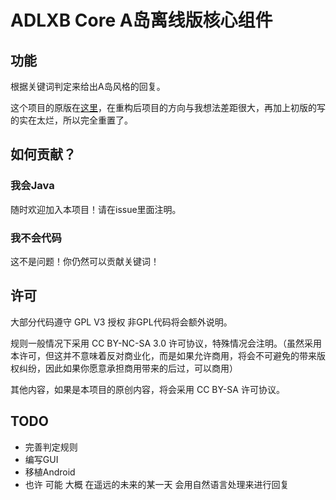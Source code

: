 # ADLXB Core A岛离线版核心组件


## 功能

根据关键词判定来给出A岛风格的回复。

这个项目的原版在[这里](https://github.com/manoil/IslandA-Simulator)，在重构后项目的方向与我想法差距很大，再加上初版的写的实在太烂，所以完全重置了。

## 如何贡献？

### 我会Java

随时欢迎加入本项目！请在issue里面注明。

### 我不会代码

这不是问题！你仍然可以贡献关键词！

## 许可
大部分代码遵守 GPL V3 授权 非GPL代码将会额外说明。

规则一般情况下采用 CC BY-NC-SA 3.0 许可协议，特殊情况会注明。（虽然采用本许可，但这并不意味着反对商业化，而是如果允许商用，将会不可避免的带来版权纠纷，因此如果你愿意承担商用带来的后过，可以商用）

其他内容，如果是本项目的原创内容，将会采用 CC BY-SA 许可协议。

## TODO
- 完善判定规则
- 编写GUI
- 移植Android
- 也许 可能 大概 在遥远的未来的某一天 会用自然语言处理来进行回复